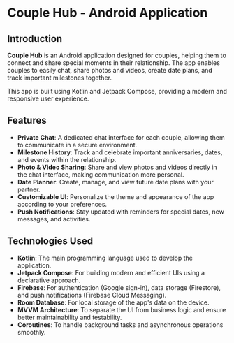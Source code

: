# Couple Hub - Android Application

## Introduction

**Couple Hub** is an Android application designed for couples, helping them to connect and share special moments in their relationship. The app enables couples to easily chat, share photos and videos, create date plans, and track important milestones together.

This app is built using Kotlin and Jetpack Compose, providing a modern and responsive user experience.

## Features

- **Private Chat**: A dedicated chat interface for each couple, allowing them to communicate in a secure environment.
- **Milestone History**: Track and celebrate important anniversaries, dates, and events within the relationship.
- **Photo & Video Sharing**: Share and view photos and videos directly in the chat interface, making communication more personal.
- **Date Planner**: Create, manage, and view future date plans with your partner.
- **Customizable UI**: Personalize the theme and appearance of the app according to your preferences.
- **Push Notifications**: Stay updated with reminders for special dates, new messages, and activities.

## Technologies Used

- **Kotlin**: The main programming language used to develop the application.
- **Jetpack Compose**: For building modern and efficient UIs using a declarative approach.
- **Firebase**: For authentication (Google sign-in), data storage (Firestore), and push notifications (Firebase Cloud Messaging).
- **Room Database**: For local storage of the app's data on the device.
- **MVVM Architecture**: To separate the UI from business logic and ensure better maintainability and testability.
- **Coroutines**: To handle background tasks and asynchronous operations smoothly.
